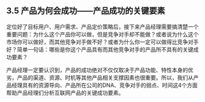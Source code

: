 ## 3.5 产品为何会成功——产品成功的关键要素

定位好了目标用户、用户需求、产品定价策略后，接下来产品经理需要搞清楚一个重要问题：为什么这个产品你可以做，但是竞争对手却不能做？或者说为什么这个市场你可以做好，而其他竞争对手做不好？或者为什么你一定可以做得比竞争对手好？简单一句话：哪些是你这个产品具有而其他竞争对手的产品所不具有的关键成功要素？

产品经理一定要认识到，产品的成功绝对不仅仅取决于产品功能、特性本身的优劣，产品的渠道、资源、时机等其他产品相关支撑因素也很重要。所以，我们从产品经理具有的资源导向、产品所在公司的DNA、竞争对手的弱点、时间这4个方面帮助产品经理们分析互联网产品的关键成功要素。
